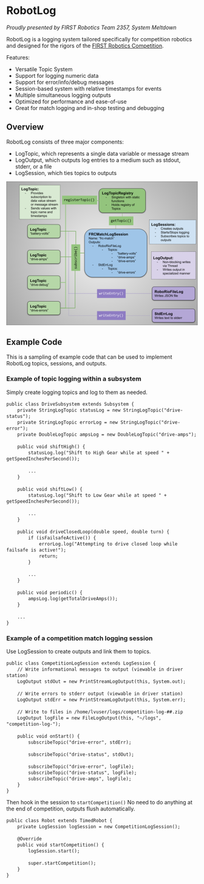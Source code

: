 # RobotLog

_Proudly presented by FIRST Robotics Team 2357, System Meltdown_

RobotLog is a logging system tailored specifically for competition robotics and designed
for the rigors of the [FIRST Robotics Competition](https://www.firstinspires.org/robotics/frc).

Features:
 * Versatile Topic System
 * Support for logging numeric data
 * Support for error/info/debug messages
 * Session-based system with relative timestamps for events
 * Multiple simultaneous logging outputs
 * Optimized for performance and ease-of-use
 * Great for match logging and in-shop testing and debugging

## Overview

RobotLog consists of three major components:
 * LogTopic, which represents a single data variable or message stream
 * LogOutput, which outputs log entries to a medium such as stdout, stderr, or a file
 * LogSession, which ties topics to outputs

![Diagram of RobotLog Components](robot-log-diagram.svg)

## Example Code

This is a sampling of example code that can be used to implement RobotLog topics, sessions, and outputs.

### Example of topic logging within a subsystem

Simply create logging topics and log to them as needed.

```
public class DriveSubsystem extends Subsystem {
	private StringLogTopic statusLog = new StringLogTopic("drive-status");
	private StringLogTopic errorLog = new StringLogTopic("drive-error");
	private DoubleLogTopic ampsLog = new DoubleLogTopic("drive-amps");

	public void shiftHigh() {
		statusLog.log("Shift to High Gear while at speed " + getSpeedInchesPerSecond());

		...
	}

	public void shiftLow() {
		statusLog.log("Shift to Low Gear while at speed " + getSpeedInchesPerSecond());

		...
	}

	public void driveClosedLoop(double speed, double turn) {
		if (isFailsafeActive()) {
			errorLog.log("Attempting to drive closed loop while failsafe is active!");
			return;
		}

		...
	}

	public void periodic() {
		ampsLog.log(getTotalDriveAmps());
	}

	...
}
```

### Example of a competition match logging session

Use LogSession to create outputs and link them to topics.

```
public class CompetitionLogSession extends LogSession {
	// Write informational messages to output (viewable in driver station)
	LogOutput stdOut = new PrintStreamLogOutput(this, System.out);

	// Write errors to stderr output (viewable in driver station)
	LogOutput stdErr = new PrintStreamLogOutput(this, System.err);

	// Write to files in /home/lvuser/logs/competition-log-##.zip
	LogOutput logFile = new FileLogOutput(this, "~/logs", "competition-log-");

	public void onStart() {
		subscribeTopic("drive-error", stdErr);

		subscribeTopic("drive-status", stdOut);

		subscribeTopic("drive-error", logFile);
		subscribeTopic("drive-status", logFile);
		subscribeTopic("drive-amps", logFile);
	}
}
```

Then hook in the session to `startCompetition()`
No need to do anything at the end of competition, outputs flush automatically.

```
public class Robot extends TimedRobot {
	private LogSession logSession = new CompetitionLogSession();

	@Override
	public void startCompetition() {
		logSession.start();

		super.startCompetition();
	}
}
```
